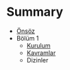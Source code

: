 # Summary

* [Önsöz](README.md)
* Bölüm 1
   * [Kurulum](kurulum.md)
   * [Kavramlar](kavramlar.md)
   * Dizinler

